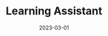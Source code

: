 ---
title: "Learning Assistant"
collection: teaching
type: "Programming with Software Libraries"
venue: "University of California, Irvine"
date: 2023-03-01
dateString: "Winter 2023 (January 2023 - March 2023)"
location: "Irvine, California"
---